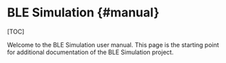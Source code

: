 # BLE Simulation {#manual}

[TOC]

Welcome to the BLE Simulation user manual.
This page is the starting point for additional documentation of the BLE Simulation project.

